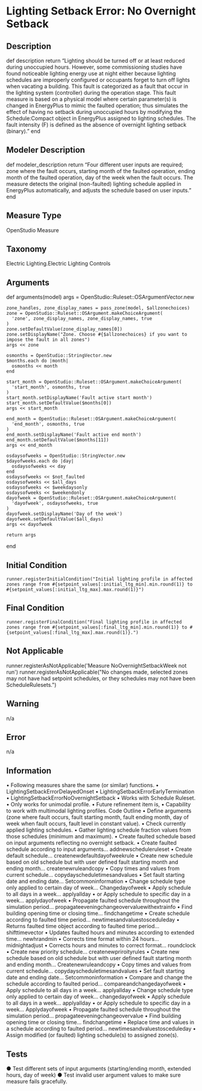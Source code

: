 # Lighting Setback Error: No Overnight Setback

## Description

  def description
    return “Lighting should be turned off or at least reduced during unoccupied hours. However, some commissioning studies have found noticeable lighting energy use at night either because lighting schedules are improperly configured or occupants forget to turn off lights when vacating a building. This fault is categorized as a fault that occur in the lighting system (controller) during the operation stage. This fault measure is based on a physical model where certain parameter(s) is changed in EnergyPlus to mimic the faulted operation; thus simulates the effect of having no setback during unoccupied hours by modifying the Schedule:Compact object in EnergyPlus assigned to lighting schedules. The fault intensity (F) is defined as the absence of overnight lighting setback (binary).”
  end
  
## Modeler Description

  def modeler_description
    return “Four different user inputs are required; zone where the fault occurs, starting month of the faulted operation, ending month of the faulted operation, day of the week when the fault occurs. The measure detects the original (non-faulted) lighting schedule applied in EnergyPlus automatically, and adjusts the schedule based on user inputs.”
  end
  
## Measure Type

OpenStudio Measure 

## Taxonomy

Electric Lighting.Electric Lighting Controls

## Arguments 

  def arguments(model)
    args = OpenStudio::Ruleset::OSArgumentVector.new

    zone_handles, zone_display_names = pass_zone(model, $allzonechoices)
    zone = OpenStudio::Ruleset::OSArgument.makeChoiceArgument(
      'zone', zone_display_names, zone_display_names, true
    )
    zone.setDefaultValue(zone_display_names[0])
    zone.setDisplayName("Zone. Choose #{$allzonechoices} if you want to impose the fault in all zones")
    args << zone

    osmonths = OpenStudio::StringVector.new
    $months.each do |month|
      osmonths << month
    end

    start_month = OpenStudio::Ruleset::OSArgument.makeChoiceArgument(
      'start_month', osmonths, true
    )
    start_month.setDisplayName('Fault active start month')
    start_month.setDefaultValue($months[0])
    args << start_month

    end_month = OpenStudio::Ruleset::OSArgument.makeChoiceArgument(
      'end_month', osmonths, true
    )
    end_month.setDisplayName('Fault active end month')
    end_month.setDefaultValue($months[11])
    args << end_month

    osdaysofweeks = OpenStudio::StringVector.new
    $dayofweeks.each do |day|
      osdaysofweeks << day
    end
    osdaysofweeks << $not_faulted
    osdaysofweeks << $all_days
    osdaysofweeks << $weekdaysonly
    osdaysofweeks << $weekendonly
    dayofweek = OpenStudio::Ruleset::OSArgument.makeChoiceArgument(
      'dayofweek', osdaysofweeks, true
    )
    dayofweek.setDisplayName('Day of the week')
    dayofweek.setDefaultValue($all_days)
    args << dayofweek

    return args
  end
  
## Initial Condition

    runner.registerInitialCondition("Initial lighting profile in affected zones range from #{setpoint_values[:initial_ltg_min].min.round(1)} to #{setpoint_values[:initial_ltg_max].max.round(1)}")
	
## Final Condition

    runner.registerFinalCondition("Final lighting profile in affected zones range from #{setpoint_values[:final_ltg_min].min.round(1)} to #{setpoint_values[:final_ltg_max].max.round(1)}.")
	
## Not Applicable

runner.registerAsNotApplicable('Measure NoOvernightSetbackWeek not run')
runner.registerAsNotApplicable("No changes made, selected zones may not have had setpoint schedules, or they schedules may not have been ScheduleRulesets.")

## Warning

n/a

## Error

n/a

## Information

•	Following measures share the same (or similar) functions.
•	LightingSetbackErrorDelayedOnset
•	LightingSetbackErrorEarlyTermination
•	LightingSetbackErrorNoOvernightSetback
•	Works with Schedule Ruleset. 
•	Only works for unimodal profile.
•	Future refinement item is,
•	Capability to work with multimodal lighting profiles.
Code Outline
•	Define arguments (zone where fault occurs, fault starting month, fault ending month, day of week when fault occurs, fault level in constant value).
•	Check currently applied lighting schedules.
•	Gather lighting schedule fraction values from those schedules (minimum and maximum).
•	Create faulted schedule based on input arguments reflecting no overnight setback.
•	Create faulted schedule according to input arguments... addnewscheduleruleset
•	Create default schedule... createnewdefaultdayofweekrule
•	Create new schedule based on old schedule but with user defined fault starting month and ending month... createnewruleandcopy
•	Copy times and values from current schedule... copydayscheduletimesandvalues
•	Set fault starting date and ending date... Setcommoninformation
•	Change schedule type only applied to certain day of week... Changedayofweek
•	Apply schedule to all days in a week... applyallday
•	or Apply schedule to specific day in a week... applydayofweek
•	Propagate faulted schedule throughout the simulation period... propagateeveningchangeovervaluewithextrainfo
•	Find building opening time or closing time... findchangetime
•	Create schedule according to faulted time period... newtimesandvaluestosceduleday
•	Returns faulted time object according to faulted time period... shifttimevector 
•	Updates faulted hours and minutes according to extended time... newhrandmin
•	Corrects time format within 24 hours... midnightadjust
•	Corrects hours and minutes to correct format... roundclock
•	Create new priority schedule... createnewpriroityrules
•	Create new schedule based on old schedule but with user defined fault starting month and ending month... Createnewruleandcopy
•	Copy times and values from current schedule... copydayscheduletimesandvalues
•	Set fault starting date and ending date... Setcommoninformation
•	Compare and change the schedule according to faulted period... compareandchangedayofweek
•	Apply schedule to all days in a week... applyallday
•	Change schedule type only applied to certain day of week... changedayofweek
•	Apply schedule to all days in a week... applyallday
•	or Apply schedule to specific day in a week... Applydayofweek
•	Propagate faulted schedule throughout the simulation period... propagateeveningchangeovervalue
•	Find building opening time or closing time... findchangetime
•	Replace time and values in a schedule according to faulted period... newtimesandvaluestosceduleday
•	Assign modified (or faulted) lighting schedule(s) to assigned zone(s).

## Tests

●	Test different sets of input arguments (starting/ending month, extended hours, day of week)
●	Test invalid user argument values to make sure measure fails gracefully.



